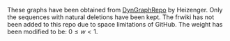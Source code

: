 These graphs have been obtained from [DynGraphRepo](https://dyngraphlab.github.io/#) by Heizenger. Only the
sequences with natural deletions have been kept. The frwiki has not been added to this repo due to space limitations
of GitHub. The weight has been modified to be: $0 \leq w < 1$.
